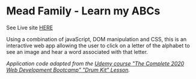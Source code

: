 # Mead Family - Learn my ABCs

See Live site [HERE](https://mmeadx.github.io/meadABCs/)


Using a combination of javaScript, DOM manipulation and CSS, this is an interactive web app allowing the user to click on a letter of the alphabet to see an image and hear a word associated with that letter. 


_Application code adapted from the [Udemy course "The Complete 2020 Web Development Bootcamp" "Drum Kit" Lesson](https://www.udemy.com/share/101qYwAEEYeVpVTXgB/)._
